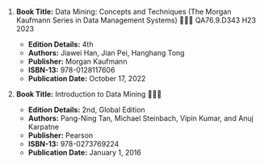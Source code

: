 1. **Book Title:** Data Mining: Concepts and Techniques (The Morgan Kaufmann Series in Data Management Systems) 📒🔐✅ QA76.9.D343 H23 2023
   - **Edition Details:** 4th
   - **Authors:** Jiawei Han, Jian Pei, Hanghang Tong
   - **Publisher:** Morgan Kaufmann
   - **ISBN-13:** 978-0128117606
   - **Publication Date:** October 17, 2022

2. **Book Title:** Introduction to Data Mining 📒🔐✅
   - **Edition Details:** 2nd, Global Edition
   - **Authors:** Pang-Ning Tan, Michael Steinbach, Vipin Kumar, and Anuj Karpatne
   - **Publisher:** Pearson
   - **ISBN-13:** 978-0273769224
   - **Publication Date:** January 1, 2016
